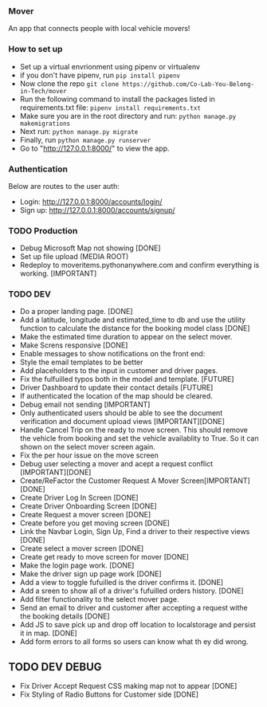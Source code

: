 ### Mover

An app that connects people with local vehicle movers!

### How to set up

- Set up a virtual envrionment using pipenv or virtualenv
- if you don't have pipenv, run `pip install pipenv`
- Now clone the repo `git clone https://github.com/Co-Lab-You-Belong-in-Tech/mover`
- Run the following command to install the packages listed in requirements.txt file: `pipenv install requirements.txt`
- Make sure you are in the root directory and run: `python manage.py makemigrations`
- Next run: `python manage.py migrate`
- Finally, run `python manage.py runserver`
- Go to "http://127.0.0.1:8000/" to view the app.

### Authentication

Below are routes to the user auth:
- Login: http://127.0.0.1:8000/accounts/login/
- Sign up: http://127.0.0.1:8000/accounts/signup/

### TODO Production
- Debug Microsoft Map not showing [DONE]
- Set up file upload (MEDIA ROOT)
- Redeploy to moveritems.pythonanywhere.com and confirm everything is working. [IMPORTANT]


### TODO DEV
- Do a proper landing page. [DONE]
- Add a latitude, longitude and estimated_time to db and use the utility function to calculate the distance for the booking model class [DONE]
- Make the estimated time duration to appear on the select mover.
- Make Screns responsive [DONE]
- Enable messages to show notifications on the front end:
- Style the email templates to be better
- Add placeholders to the input in customer and driver pages.
- Fix the fulfuilled typos both in the model and template. [FUTURE]
- Driver Dashboard to update their contact details [FUTURE]
- If authenticated the location of the map should be cleared.
- Debug email not sending [IMPORTANT]
- Only authenticated users should be able to see the document verification and document upload views [IMPORTANT][DONE]
- Handle Cancel Trip on the ready to move screen. This should remove the vehicle from booking and set the
vehicle availablity to True. So it can shown on the select mover screen again.
- Fix the per hour issue on the move screen
- Debug user selecting a mover and acept a request conflict [IMPORTANT][DONE]
- Create/ReFactor the Customer Request A Mover Screen[IMPORTANT][DONE]
- Create Driver Log In Screen [DONE]
- Create Driver Onboarding Screen [DONE]
- Create Request a mover screen [DONE]
- Create before you get moving screen [DONE]
- Link the Navbar Login, Sign Up, Find a driver to their respective views [DONE]
- Create select a mover screen [DONE]
- Create get ready to move screen for mover [DONE]
- Make the login page work. [DONE]
- Make the driver sign up page work [DONE]
- Add a view to toggle fufuilled is the driver confirms it. [DONE]
- Add a sreen to show all of a driver's fufuilled orders history. [DONE]
- Add filter functionality to the select mover page.
- Send an email to driver and customer after accepting a request withe the booking details [DONE]
- Add JS to save pick up and drop off location to localstorage and persist it in map. [DONE]
- Add form errors to all forms so users can know what th
ey did wrong.

## TODO DEV DEBUG
- Fix Driver Accept Request CSS making map not to appear [DONE]
- Fix Styling of Radio Buttons for Customer side [DONE]
